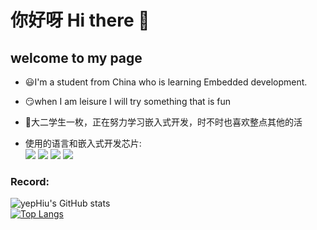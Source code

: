 # 你好呀 Hi there 👋  
## welcome to my page
- 😃I'm a student from China who is learning Embedded development. 
- 😏when I am leisure I will try something that is fun  
- 🤗大二学生一枚，正在努力学习嵌入式开发，时不时也喜欢整点其他的活

- 使用的语言和嵌入式开发芯片:  
  ![](https://img.shields.io/badge/Clang--blue)
  ![](https://img.shields.io/badge/python-3.10-blueviolet)
  ![](https://img.shields.io/badge/stm32-f4xx-brightgreen)
  ![](https://img.shields.io/badge/stm32-f1xx-blue)
### Record:  
![yepHiu's GitHub stats](https://github-readme-stats.vercel.app/api?username=yepHiu&show_icons=true&bg_color=45,FFCC70,C850C0)  
[![Top Langs](https://github-readme-stats.vercel.app/api/top-langs/?username=yepHiu&layout=compact&bg_color=45,FFCC70,C850C0)](https://github.com/anuraghazra/github-readme-stats)
